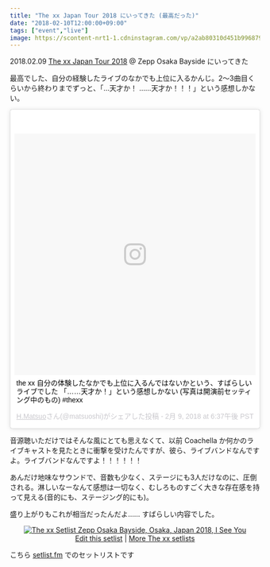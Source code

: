 ```yaml
---
title: "The xx Japan Tour 2018 にいってきた (最高だった)"
date: "2018-02-10T12:00:00+09:00"
tags: ["event","live"]
image: https://scontent-nrt1-1.cdninstagram.com/vp/a2ab80310d451b996879c315a2e71761/5B08B355/t51.2885-15/e35/26871637_1461964503901834_8441966809669697536_n.jpg
---
```


2018.02.09 [The xx Japan Tour 2018](http://smash-jpn.com/live/?id=2781) @ Zepp Osaka Bayside にいってきた

最高でした、自分の経験したライブのなかでも上位に入るかんじ。2〜3曲目くらいから終わりまでずっと、「…天才か！ ……天才か！！！」という感想しかない。

<div class="embed">
<blockquote class="instagram-media" data-instgrm-captioned data-instgrm-permalink="https://www.instagram.com/p/Be_-rWJhzPg/" data-instgrm-version="8" style=" background:#FFF; border:0; border-radius:3px; box-shadow:0 0 1px 0 rgba(0,0,0,0.5),0 1px 10px 0 rgba(0,0,0,0.15); margin: 1px; max-width:658px; padding:0; width:99.375%; width:-webkit-calc(100% - 2px); width:calc(100% - 2px);"><div style="padding:8px;"> <div style=" background:#F8F8F8; line-height:0; margin-top:40px; padding:50% 0; text-align:center; width:100%;"> <div style=" background:url(data:image/png;base64,iVBORw0KGgoAAAANSUhEUgAAACwAAAAsCAMAAAApWqozAAAABGdBTUEAALGPC/xhBQAAAAFzUkdCAK7OHOkAAAAMUExURczMzPf399fX1+bm5mzY9AMAAADiSURBVDjLvZXbEsMgCES5/P8/t9FuRVCRmU73JWlzosgSIIZURCjo/ad+EQJJB4Hv8BFt+IDpQoCx1wjOSBFhh2XssxEIYn3ulI/6MNReE07UIWJEv8UEOWDS88LY97kqyTliJKKtuYBbruAyVh5wOHiXmpi5we58Ek028czwyuQdLKPG1Bkb4NnM+VeAnfHqn1k4+GPT6uGQcvu2h2OVuIf/gWUFyy8OWEpdyZSa3aVCqpVoVvzZZ2VTnn2wU8qzVjDDetO90GSy9mVLqtgYSy231MxrY6I2gGqjrTY0L8fxCxfCBbhWrsYYAAAAAElFTkSuQmCC); display:block; height:44px; margin:0 auto -44px; position:relative; top:-22px; width:44px;"></div></div> <p style=" margin:8px 0 0 0; padding:0 4px;"> <a href="https://www.instagram.com/p/Be_-rWJhzPg/" style=" color:#000; font-family:Arial,sans-serif; font-size:14px; font-style:normal; font-weight:normal; line-height:17px; text-decoration:none; word-wrap:break-word;" target="_blank">the xx 自分の体験したなかでも上位に入るんではないかという、すばらしいライブでした 「……天才か！」という感想しかない (写真は開演前セッティング中のもの) #thexx</a></p> <p style=" color:#c9c8cd; font-family:Arial,sans-serif; font-size:14px; line-height:17px; margin-bottom:0; margin-top:8px; overflow:hidden; padding:8px 0 7px; text-align:center; text-overflow:ellipsis; white-space:nowrap;"><a href="https://www.instagram.com/matsuoshi/" style=" color:#c9c8cd; font-family:Arial,sans-serif; font-size:14px; font-style:normal; font-weight:normal; line-height:17px;" target="_blank"> H.Matsuo</a>さん(@matsuoshi)がシェアした投稿 - <time style=" font-family:Arial,sans-serif; font-size:14px; line-height:17px;" datetime="2018-02-10T02:37:54+00:00"> 2月 9, 2018 at 6:37午後 PST</time></p></div></blockquote> <script async defer src="//www.instagram.com/embed.js"></script>
</div>

音源聴いただけではそんな風にとても思えなくて、以前 Coachella か何かのライブキャストを見たときに衝撃を受けたんですが、彼ら、ライブバンドなんですよ。ライブバンドなんですよ！！！！！！

あんだけ地味なサウンドで、音数も少なく、ステージにも3人だけなのに、圧倒される。淋しいなーなんて感想は一切なく、むしろものすごく大きな存在感を持って見える(音的にも、ステージング的にも)。

盛り上がりもこれが相当だったんだよ…… すばらしい内容でした。

<div style="text-align: center;" class="setlistImage"><a href="https://www.setlist.fm/setlist/the-xx/2018/zepp-osaka-bayside-osaka-japan-4beecf6e.html" title="The xx Setlist Zepp Osaka Bayside, Osaka, Japan 2018, I See You" target="_blank"><img src="https://www.setlist.fm/widgets/setlist-image-v1?id=4beecf6e" alt="The xx Setlist Zepp Osaka Bayside, Osaka, Japan 2018, I See You" style="border: 0;" /></a>
<div><a href="https://www.setlist.fm/edit?setlist=4beecf6e&amp;step=song">Edit this setlist</a> | <a href="https://www.setlist.fm/setlists/the-xx-43d4eb37.html">More The xx setlists</a></div></div>

こちら [setlist.fm](https://www.setlist.fm/) でのセットリストです
